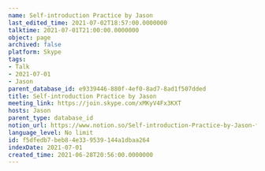 ```yaml
---
name: Self-introduction Practice by Jason
last_edited_time: 2021-07-02T18:57:00.0000000
talktime: 2021-07-01T21:00:00.0000000
object: page
archived: false
platform: Skype
tags:
- Talk
- 2021-07-01
- Jason
parent_database_id: e9339446-880f-4ef0-8ad7-8ad1f507dded
title: Self-introduction Practice by Jason
meeting_link: https://join.skype.com/xMKyV4Fx3KXT
hosts: Jason
parent_type: database_id
notion_url: https://www.notion.so/Self-introduction-Practice-by-Jason-f5dfedb7beb84e339539144a1dbaa264
language_level: No limit
id: f5dfedb7-beb8-4e33-9539-144a1dbaa264
indexDate: 2021-07-01
created_time: 2021-06-28T20:56:00.0000000
---
```







